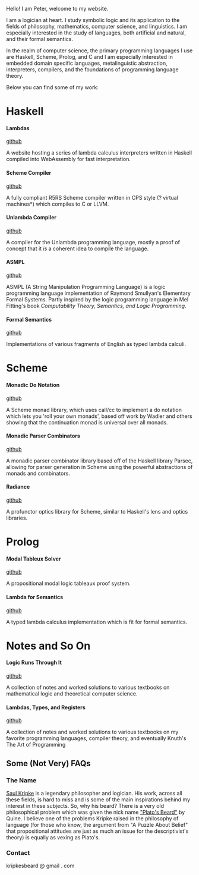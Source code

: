 Hello! I am Peter, welcome to my website.

I am a logician at heart. I study symbolic logic and its application to the fields of philosophy, mathematics, computer science, and linguistics. I am especially interested in 
the study of languages, both artificial and natural, and their formal semantics. 

In the realm of computer science, the primary programming languages I use are Haskell, Scheme, Prolog, and C and I am especially interested in embedded domain specific 
languages, metalinguistic abstraction, interpreters, compilers, and the foundations of programming language theory.



Below you can find some of my work:



# Haskell


#### Lambdas 

[github](https://github.com/KripkesBeard/lambda.io)

A website hosting a series of lambda calculus interpreters written in Haskell compiled into WebAssembly for fast interpretation. 


#### Scheme Compiler

[github]()

A fully compliant R5RS Scheme compiler written in CPS style (? virtual machines*) which compiles to C or LLVM. 


#### Unlambda Compiler

[github]()

A compiler for the Unlambda programming language, mostly a proof of concept that it *is* a coherent idea to compile the language.


#### ASMPL

[github]()

ASMPL (A String Manipulation Programming Language) is a logic programming language implementation of Raymond Smullyan's Elementary Formal Systems. Partly inspired by the logic 
programming language in Mel Fitting's book *Computability Theory, Semantics, and Logic Programming*.


#### Formal Semantics

[github]()

Implementations of various fragments of English as typed lambda calculi.



# Scheme

#### Monadic Do Notation

[github]()

A Scheme monad library, which uses call/cc to implement a do notation which lets you 'roll your own monads', based off work by Wadler and others showing that the continuation 
monad is universal over all monads.


#### Monadic Parser Combinators

[github]()

A monadic parser combinator library based off of the Haskell library Parsec, allowing for parser generation in Scheme using the powerful abstractions of monads and combinators.


#### Radiance

[github]()

A profunctor optics library for Scheme, similar to Haskell's lens and optics libraries. 



# Prolog

#### Modal Tableux Solver

[github]()

A propositional modal logic tableaux proof system.


#### Lambda for Semantics

[github]()

A typed lambda calculus implementation which is fit for formal semantics. 



# Notes and So On

#### Logic Runs Through It

[github](https://github.com/KripkesBeard/Logic-Runs-Through-It)

A collection of notes and worked solutions to various textbooks on mathematical logic and theoretical computer science.


#### Lambdas, Types, and Registers

[github](https://github.com/KripkesBeard/Lambdas-Types-and-Registers)

A collection of notes and worked solutions to various textbooks on my favorite programming languages, compiler theory, and eventually Knuth's The Art of Programming



## Some (Not Very) FAQs

### The Name

[Saul Kripke](https://en.wikipedia.org/wiki/Saul_Kripke) is a legendary philosopher and logician. His work, across all these fields, is hard to miss and is some of the main 
inspirations behind my interest in these subjects. So, why his beard? There is a very old philosophical problem which was given the nick name 
["Plato's Beard"](https://en.wikipedia.org/wiki/Plato%27s_beard) by Quine. I believe one of the problems Kripke raised in the philosophy of language (for those who know, the 
argument from "A Puzzle About Belief" that propositional attitudes are just as much an issue for the descriptivist's theory) is equally as vexing as Plato's.


### Contact

kripkesbeard @ gmail . com

